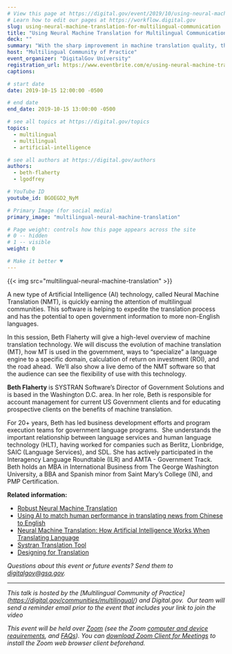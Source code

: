 ```yaml
---
# View this page at https://digital.gov/event/2019/10/using-neural-machine-translation-for-multilingual
# Learn how to edit our pages at https://workflow.digital.gov
slug: using-neural-machine-translation-for-multilingual-communication
title: "Using Neural Machine Translation for Multilingual Communication"
deck: ""
summary: "With the sharp improvement in machine translation quality, the variety of government use cases for this technology has evolved."
host: "Multilingual Community of Practice"
event_organizer: "DigitalGov University"
registration_url: https://www.eventbrite.com/e/using-neural-machine-translation-for-multilingual-communication-registration-73984366231
captions: 

# start date
date: 2019-10-15 12:00:00 -0500

# end date
end_date: 2019-10-15 13:00:00 -0500

# see all topics at https://digital.gov/topics
topics: 
  - multilingual
  - multilingual
  - artificial-intelligence

# see all authors at https://digital.gov/authors
authors: 
  - beth-flaherty
  - lgodfrey

# YouTube ID
youtube_id: BGOEGD2_NyM

# Primary Image (for social media)
primary_image: "multilingual-neural-machine-translation"

# Page weight: controls how this page appears across the site
# 0 -- hidden
# 1 -- visible
weight: 0

# Make it better ♥
---
```


{{< img src="multilingual-neural-machine-translation" >}}

A new type of Artificial Intelligence (AI) technology, called Neural Machine Translation (NMT), is quickly earning the attention of multilingual communities. This software is helping to expedite the translation process and has the potential to open government information to more non-English languages. 

In this session, Beth Flaherty will give a high-level overview of machine translation technology. We will discuss the evolution of machine translation (MT), how MT is used in the government, ways to “specialize” a language engine to a specific domain, calculation of return on investment (ROI), and the road ahead.  We’ll also show a live demo of the NMT software so that the audience can see the flexibility of use with this technology.

**Beth Flaherty** is SYSTRAN Software’s Director of Government Solutions and is based in the Washington D.C. area. In her role, Beth is responsible for account management for current US Government clients and for educating prospective clients on the benefits of machine translation.

For 20+ years, Beth has led business development efforts and program execution teams for government language programs.  She understands the important relationship between language services and human language technology (HLT), having worked for companies such as Berlitz, Lionbridge, SAIC (Language Services), and SDL. She has actively participated in the Interagency Language Roundtable (ILR) and AMTA - Government Track. Beth holds an MBA in International Business from The George Washington University, a BBA and Spanish minor from Saint Mary’s College (IN), and PMP Certification. 

**Related information:**

- [Robust Neural Machine Translation](https://ai.googleblog.com/2019/07/robust-neural-machine-translation.html)
- [Using AI to match human performance in translating news from Chinese to English](https://blogs.microsoft.com/ai/chinese-to-english-translator-milestone/)
- [Neural Machine Translation: How Artificial Intelligence Works When Translating Language](https://www.lionbridge.com/blog/translation-localization/neural-machine-translation-artificial-intelligence-works-multilingual-communication/)
- [Systran Translation Tool](https://translate.systran.net/translationTools/text)
- [Designing for Translation](https://digital.gov/2018/12/20/designing-for-translation/)

_Questions about this event or future events? Send them to [digitalgov@gsa.gov](mailto:digitalgov@gsa.gov)._

---

_This talk is hosted by the [Multilingual Community of Practice]
(https://digital.gov/communities/multilingual/) and Digital.gov. 
Our team will send a reminder email prior to the event that includes your link to join the video_

_This event will be held over [Zoom](https://www.zoom.us/) (see the Zoom [computer and device requirements](https://support.zoom.us/hc/en-us/articles/201362023-System-Requirements-for-PC-Mac-and-Linux), and [FAQs](https://support.zoom.us/hc/en-us/sections/200277708-Frequently-Asked-Questions)). You can [download Zoom Client for Meetings](https://zoom.us/download#client&#95;4meeting) to install the Zoom web browser client beforehand._
